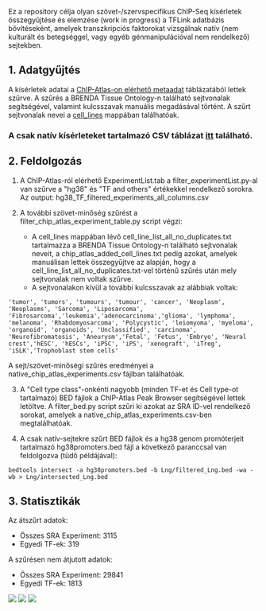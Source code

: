 Ez a repository célja olyan szövet-/szervspecifikus ChIP-Seq kísérletek összegyűjtése és elemzése (work in progress) a TFLink adatbázis bővítéseként, amelyek transzkripciós faktorokat vizsgálnak natív (nem kulturált és betegséggel, vagy egyéb génmanipulációval nem rendelkező) sejtekben.

## 1. Adatgyűjtés
A kísérletek adatai a [ChIP-Atlas-on elérhető metaadat](https://github.com/inutano/chip-atlas/wiki#downloads_doc) táblázatából lettek szűrve. A szűrés a BRENDA Tissue Ontology-n található sejtvonalak segítségével, valamint kulcsszavak manuális megadásával történt. A szűrt sejtvonalak nevei a [cell_lines](https://github.com/kadan02/native_tissue_chip-seq_experiments/tree/master/cell_lines) mappában találhatóak. 

### A csak natív kísérleteket tartalmazó CSV táblázat [itt](https://github.com/kadan02/native_tissue_chip-seq_experiments/blob/master/chip_atlas/native_chip_atlas_experiments.csv) található.

## 2. Feldolgozás
1. A ChIP-Atlas-ról elérhető ExperimentList.tab a filter_experimentList.py-al van szűrve a "hg38" és "TF and others" értékekkel rendelkező sorokra. Az output: hg38_TF_filtered_experiments_all_columns.csv
 
2. A további szövet-minőség szűrést a filter_chip_atlas_experiment_table.py script végzi:
   - A cell_lines mappában lévő cell_line_list_all_no_duplicates.txt tartalmazza a BRENDA Tissue Ontology-n található sejtvonalak neveit, a chip_atlas_added_cell_lines.txt pedig azokat, amelyek manuálisan lettek összegyűjtve az alapján, hogy a cell_line_list_all_no_duplicates.txt-vel történű szűrés után mely sejtvonalak nem voltak szűrve.
   - A sejtvonalakon kívül a további kulcsszavak az alábbiak voltak:
```
'tumor', 'tumors', 'tumours', 'tumour', 'cancer', 'Neoplasm', 'Neoplasms', 'Sarcoma', 'Liposarcoma', 'Fibrosarcoma','leukemia','adenocarcinoma','glioma', 'lymphoma', 'melanoma', 'Rhabdomyosarcoma', 'Polycystic', 'leiomyoma', 'myeloma', 'organoid', 'organoids', 'Unclassified', 'carcinoma', 'Neurofibromatosis', 'Aneurysm','Fetal', 'Fetus', 'Embryo', 'Neural crest','hESC', 'hESCs', 'iPSC', 'iPS', 'xenograft', 'iTreg', 'iSLK','Trophoblast stem cells'
```
A sejt/szövet-minőségi szűrés eredményei a native_chip_atlas_experiments.csv fájlban találhatóak.

3. A "Cell type class"-onkénti nagyobb (minden TF-et és Cell type-ot tartalmazó) BED fájlok a ChIP-Atlas Peak Browser segítségével lettek letöltve. A filter_bed.py script szűri ki azokat az SRA ID-vel rendelkező sorokat, amelyek a native_chip_atlas_experiments.csv-ben megtalálhatóak.

4. A csak natív-sejtekre szűrt BED fájlok és a hg38 genom promóterjeit tartalmazó hg38promoters.bed fájl a következő paranccsal van feldolgozva (tüdő példájával):
```
bedtools intersect -a hg38promoters.bed -b Lng/filtered_Lng.bed -wa -wb > Lng/intersected_Lng.bed
```

## 3. Statisztikák
Az átszűrt adatok:
- Összes SRA Experiment: 3115
- Egyedi TF-ek: 319

A szűrésen nem átjutott adatok:
- Összes SRA Experiment: 29841
- Egyedi TF-ek: 1813

![](https://github.com/kadan02/native_tissue_chip-seq_experiments/blob/master/chip_atlas/figures/figure_tf.png)
![](https://github.com/kadan02/native_tissue_chip-seq_experiments/blob/master/chip_atlas/figures/figure_cell_type_class.png)
![](https://github.com/kadan02/native_tissue_chip-seq_experiments/blob/master/chip_atlas/figures/figure_cell_type.png)
